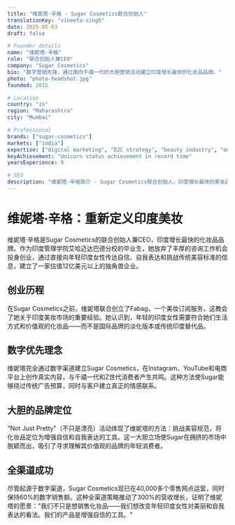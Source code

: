 ```yaml
---
title: "维妮塔·辛格 - Sugar Cosmetics联合创始人"
translationKey: "vineeta-singh"
date: 2025-05-03
draft: false

# Founder details
name: "维妮塔·辛格"
role: "联合创始人兼CEO"
company: "Sugar Cosmetics"
bio: "数字营销先锋，通过面向千禧一代的大胆营销活动建立印度增长最快的化妆品品牌。"
photo: "photo-headshot.jpg"
founded: 2015

# Location
country: "in"
region: "Maharashtra"
city: "Mumbai"

# Professional
brands: ["sugar-cosmetics"]
markets: ["india"]
expertise: ["digital marketing", "D2C strategy", "beauty industry", "omnichannel retail"]
keyAchievement: "Unicorn status achievement in record time"
yearsExperience: 9

# SEO
description: "维妮塔·辛格简介 - Sugar Cosmetics联合创始人，印度增长最快的美妆品牌，实现独角兽地位。"
---
```


# 维妮塔·辛格：重新定义印度美妆

维妮塔·辛格是Sugar Cosmetics的联合创始人兼CEO，印度增长最快的化妆品品牌。作为印度管理学院艾哈迈达巴德分校的毕业生，她放弃了丰厚的咨询工作机会投身创业，通过直接向年轻印度女性传达自信、自我表达和挑战传统美容标准的信息，建立了一家估值12亿美元以上的独角兽企业。

## 创业历程

在Sugar Cosmetics之前，维妮塔联合创立了Fabag，一个美妆订阅服务，这教会了她关于印度美妆市场的重要经验。她认识到，年轻的印度女性需要符合她们生活方式和价值观的化妆品——而不是国际品牌的淡化版本或传统印度替代品。

## 数字优先理念

维妮塔完全通过数字渠道建立Sugar Cosmetics，在Instagram、YouTube和电商平台上创作真实内容，与千禧一代和Z世代消费者产生共鸣。这种方法使Sugar能够绕过传统广告预算，同时与客户建立真正的情感联系。

## 大胆的品牌定位

"Not Just Pretty"（不只是漂亮）活动体现了维妮塔的方法：挑战美容规范，将化妆品定位为增强自信和自我表达的工具。这一大胆立场使Sugar在拥挤的市场中脱颖而出，吸引了寻求理解其价值观的品牌的年轻消费者。

## 全渠道成功

尽管起源于数字渠道，Sugar Cosmetics现已在40,000多个零售网点运营，同时保持60%的数字销售额。这种全渠道策略推动了300%的营收增长，证明了维妮塔的愿景："我们不只是想销售化妆品——我们想改变年轻印度女性对美丽和自我表达的看法。我们的产品是增强自信的工具。"
